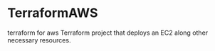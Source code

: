 # TerraformAWS
terraform for aws
Terraform project that deploys an EC2 along other necessary resources.
